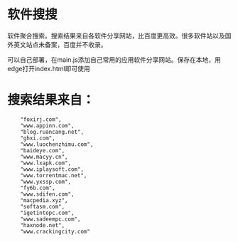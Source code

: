 # 软件搜搜
软件聚合搜索。搜索结果来自各软件分享网站，比百度更高效。很多软件站以及国外英文站点未备案，百度并不收录。


可以自己部署，在main.js添加自己常用的应用软件分享网站。保存在本地，用edge打开index.html即可使用




# 搜索结果来自：
        "foxirj.com",
        "www.appinn.com",
        "blog.ruancang.net",
        "ghxi.com",
        "www.luochenzhimu.com",
        "baideye.com",
        "www.macyy.cn",
        "www.lxapk.com",
        "www.iplaysoft.com",
        "www.torrentmac.net",
        "www.yxssp.com",
        "fy6b.com",
        "www.sdifen.com",
        "macpedia.xyz",
        "softasm.com",
        "igetintopc.com",
        "www.sadeempc.com",
        "haxnode.net",
        "www.crackingcity.com"
        
  
